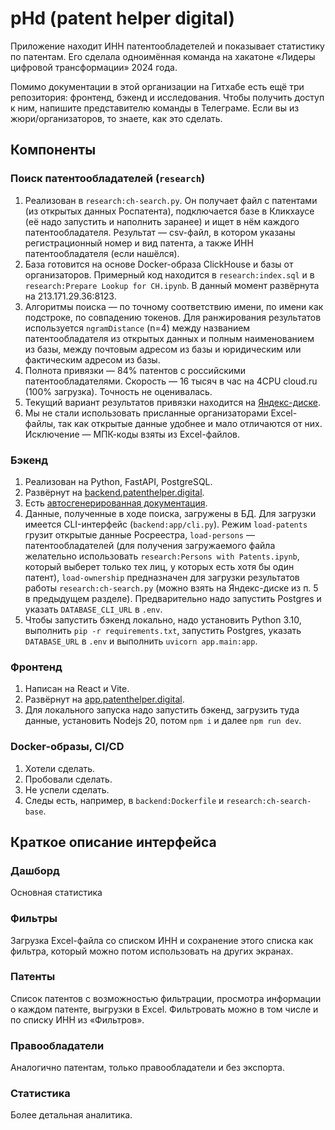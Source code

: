 # pHd (patent helper digital)

Приложение находит ИНН патентообладетелей и показывает статистику по патентам. Его сделала одноимённая команда на хакатоне «Лидеры цифровой трансформации» 2024 года.

Помимо документации в этой организации на Гитхабе есть ещё три репозитория: фронтенд, бэкенд и исследования. Чтобы получить доступ к ним, напишите представителю команды в Телеграме. Если вы из жюри/организаторов, то знаете, как это сделать.

## Компоненты

### Поиск патентообладателей (`research`)

1. Реализован в `research:ch-search.py`. Он получает файл с патентами (из открытых данных Роспатента), подключается базе в Кликхаусе (её надо запустить и наполнить заранее) и ищет в нём каждого патентообладателя. Результат — csv-файл, в котором указаны регистрационный номер и вид патента, а также ИНН патентообладателя (если нашёлся).
2. База готовится на основе Docker-образа ClickHouse и базы от организаторов. Примерный код находится в `research:index.sql` и в `research:Prepare Lookup for CH.ipynb`. В данный момент развёрнута на 213.171.29.36:8123.
3. Алгоритмы поиска — по точному соответствию имени, по имени как подстроке, по совпадению токенов. Для ранжирования результатов используется `ngramDistance` (n=4) между названием патентообладателя из открытых данных и полным наименованием из базы, между почтовым адресом из базы и юридическим или фактическим адресом из базы.
4. Полнота привязки — 84% патентов с российскими патентообладателями. Скорость — 16 тысяч в час на 4CPU cloud.ru (100% загрузка). Точность не оценивалась.
5. Текущий вариант результатов привязки находится на [Яндекс-диске](https://disk.yandex.ru/d/P-nD03kBvOCJEw).
6. Мы не стали использовать присланные организаторами Excel-файлы, так как открытые данные удобнее и мало отличаются от них. Исключение — МПК-коды взяты из Excel-файлов.

### Бэкенд

1. Реализован на Python, FastAPI, PostgreSQL.
2. Развёрнут на [backend.patenthelper.digital](http://backend.patenthelper.digital).
3. Есть [автосгенерированная документация](http://backend.patenthelper.digital/docs).
4. Данные, полученные в ходе поиска, загружены в БД. Для загрузки имеется CLI-интерфейс (`backend:app/cli.py`). Режим `load-patents` грузит открытые данные Росреестра, `load-persons` — патентообладателей (для получения загружаемого файла желательно использовать `research:Persons with Patents.ipynb`, который выберет только тех лиц, у которых есть хотя бы один патент), `load-ownership` предназначен для загрузки результатов работы `research:ch-search.py` (можно взять на Яндекс-диске из п. 5 в предыдущем разделе). Предварительно надо запустить Postgres и указать `DATABASE_CLI_URL` в `.env`.
5. Чтобы запустить бэкенд локально, надо установить Python 3.10, выполнить `pip -r requirements.txt`, запустить Postgres, указать `DATABASE_URL` в `.env` и выполнить `uvicorn app.main:app`.

### Фронтенд

1. Написан на React и Vite.
2. Развёрнут на [app.patenthelper.digital](http://app.patenthelper.digital).
3. Для локального запуска надо запустить бэкенд, загрузить туда данные, установить Nodejs 20, потом `npm i` и далее `npm run dev`.

### Docker-образы, CI/CD

1. Хотели сделать.
2. Пробовали сделать.
3. Не успели сделать.
4. Следы есть, например, в `backend:Dockerfile` и `research:ch-search-base`.

## Краткое описание интерфейса

### Дашборд

Основная статистика

### Фильтры

Загрузка Excel-файла со списком ИНН и сохранение этого списка как фильтра, который можно потом использовать на других экранах.

### Патенты

Список патентов с возможностью фильтрации, просмотра информации о каждом патенте, выгрузки в Excel. Фильтровать можно в том числе и по списку ИНН из «Фильтров».

### Правообладатели

Аналогично патентам, только правообладатели и без экспорта.

### Статистика

Более детальная аналитика.
